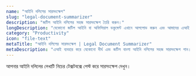 ```yaml
---
name: "আইনি দলিলের সারসংক্ষেপ"
slug: "legal-document-summarizer"
description: "জটিল আইনি দলিলের সহজ সারসংক্ষেপ তৈরি করুন।"
longDescription: "যেকোনো জটিল আইনি বা অফিসিয়াল ডকুমেন্ট এখানে আপলোড করুন এবং আমাদের এআই টুল সেটির একটি সহজবোধ্য সারসংক্ষেপ তৈরি করে দেবে। এখন আর লম্বা এবং কঠিন ভাষা বুঝতে অসুবিধা হবে না।"
category: "Productivity"
icon: "file-text"
metaTitle: "আইনি দলিলের সারসংক্ষেপ | Legal Document Summarizer"
metaDescription: "এআই ব্যবহার করে যেকোনো দীর্ঘ এবং জটিল বাংলা আইনি দলিলের সহজ সারসংক্ষেপ পান। সময় বাঁচান এবং গুরুত্বপূর্ণ বিষয়গুলো সহজে বুঝুন।"
---
```

আপনার আইনি দলিলের লেখাটি নিচের টেক্সটবক্সে পেস্ট করে সারসংক্ষেপ দেখুন।
